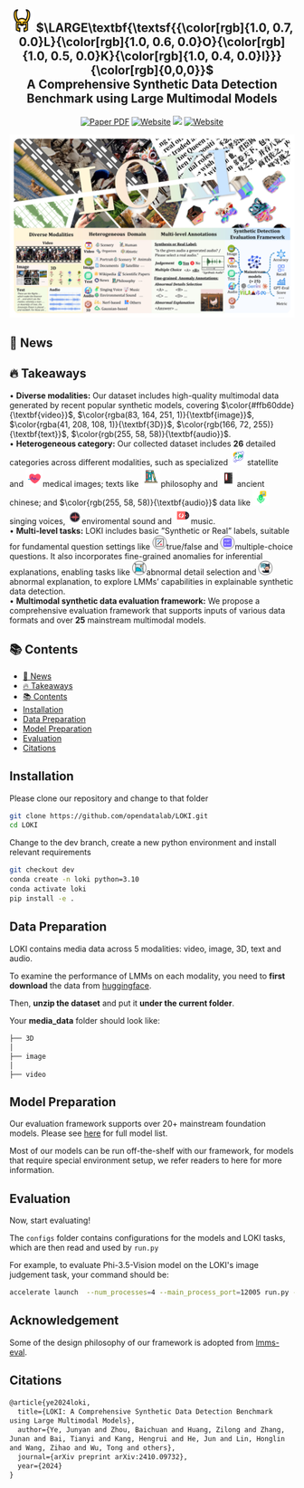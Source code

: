 <div align="center">
<h2 align="center"><img style="height: 40px;" src="https://github.com/opendatalab/LOKI/blob/27f9fa838ee344798e210ee00fa70ab1b32ef6ae/static/img/icons/loki.png"> $\LARGE\textbf{\textsf{{\color[rgb]{1.0, 0.7, 0.0}L}{\color[rgb]{1.0, 0.6, 0.0}O}{\color[rgb]{1.0, 0.5, 0.0}K}{\color[rgb]{1.0, 0.4, 0.0}I}}}{\color[rgb]{0,0,0}}$ 
 <br>A Comprehensive Synthetic Data Detection Benchmark using Large Multimodal Models</h2>

<a href="https://arxiv.org/abs/2410.09732" target="_blank"><img src="https://img.shields.io/badge/arXiv-LOKI-red?style=badge&logo=arXiv" alt="Paper PDF" height="25"></a>
<a href="https://opendatalab.github.io/LOKI/" target="_blank"><img alt="Website" src="https://img.shields.io/badge/🌎_Project Page-LOKI-blue.svg" height="25" /></a>
<a href='https://huggingface.co/datasets/bczhou/LOKI'><img src='https://img.shields.io/badge/%F0%9F%A4%97%20Hugging%20Face-Dataset-yellow' height="25"></a>
<a href="https://label.lvuslf.top/Login" target="_blank"><img alt="Website" src="https://img.shields.io/badge/💬_Quiz-LOKI-green.svg" height="25" /></a>
<p>
    <img src="https://github.com/opendatalab/LOKI/blob/27f9fa838ee344798e210ee00fa70ab1b32ef6ae/static/img/main-image.jpg" alt="LOKI" width="700" height="auto">
</p>
</div>

## &#x1F389; News


## &#x1F525; Takeaways
<p class="text">
            • <strong>Diverse modalities:</strong> Our dataset includes high-quality multimodal data generated by recent popular synthetic models, covering 
            $\color{#ffb60dde}{\textbf{video}}$,
            $\color{rgba(83, 164, 251, 1)}{\textbf{image}}$,
            $\color{rgba(41, 208, 108, 1)}{\textbf{3D}}$,
            $\color{rgb(166, 72, 255)}{\textbf{text}}$,
            $\color{rgb(255, 58, 58)}{\textbf{audio}}$. <br>
            • <strong>Heterogeneous category:</strong> Our collected dataset includes <strong>26</strong> detailed categories across different modalities, such as specialized <img style="height: 30px;" src="https://github.com/opendatalab/LOKI/blob/27f9fa838ee344798e210ee00fa70ab1b32ef6ae/static/img/icons/satellite.png">statellite and 
            <img style="height: 30px;" src="https://github.com/opendatalab/LOKI/blob/27f9fa838ee344798e210ee00fa70ab1b32ef6ae/static/img/icons/medical.png">medical images;  texts like <img style="height: 35px;" src="https://github.com/opendatalab/LOKI/blob/27f9fa838ee344798e210ee00fa70ab1b32ef6ae/static/img/icons/philosophy.png">philosophy and
            <img style="height: 30px;" src="https://github.com/opendatalab/LOKI/blob/27f9fa838ee344798e210ee00fa70ab1b32ef6ae/static/img/icons/ancient-literature.png">ancient chinese; and $\color{rgb(255, 58, 58)}{\textbf{audio}}$ data like 
            <img style="height: 30px;" src="https://github.com/opendatalab/LOKI/blob/27f9fa838ee344798e210ee00fa70ab1b32ef6ae/static/img/icons/singing.png">singing voices, <img style="height: 25px;" src="https://github.com/opendatalab/LOKI/blob/27f9fa838ee344798e210ee00fa70ab1b32ef6ae/static/img/icons/audio2.png">enviromental sound and <img style="height: 30px;" src="https://github.com/opendatalab/LOKI/blob/27f9fa838ee344798e210ee00fa70ab1b32ef6ae/static/img/icons/music.png">music. <br>
            • <strong>Multi-level tasks:</strong> LOKI includes basic ”Synthetic or Real” labels, suitable for fundamental question settings like <img style="height: 25px;" src="https://github.com/opendatalab/LOKI/blob/27f9fa838ee344798e210ee00fa70ab1b32ef6ae/static/img/icons/judgement.png">true/false and <img style="height: 25px;" src="https://github.com/opendatalab/LOKI/blob/27f9fa838ee344798e210ee00fa70ab1b32ef6ae/static/img/icons/selection.png">multiple-choice questions. It also incorporates fine-grained
anomalies for inferential explanations, enabling tasks like <img style="height: 25px;" src="https://github.com/opendatalab/LOKI/blob/27f9fa838ee344798e210ee00fa70ab1b32ef6ae/static/img/icons/details-selection.png">abnormal detail selection and <img style="height: 25px;" src="https://github.com/opendatalab/LOKI/blob/27f9fa838ee344798e210ee00fa70ab1b32ef6ae/static/img/icons/explanation.png">abnormal
explanation, to explore LMMs’ capabilities in explainable synthetic data detection. <br>
            • <strong>Multimodal synthetic data evaluation framework:</strong> We propose a comprehensive evaluation framework
that supports inputs of various data formats and over <strong>25</strong> mainstream multimodal models.
</p>

## 📚 Contents

- [🎉 News](#-news)
- [🔥 Takeaways](#-takeaways)
- [📚 Contents](#-contents)
- [Installation](#installation)
- [Data Preparation](#data-preparation)
- [Model Preparation](#model-preparation)
- [Evaluation](#evaluation)
- [Citations](#citations)

## Installation
Please clone our repository and change to that folder
```bash
git clone https://github.com/opendatalab/LOKI.git
cd LOKI
```

Change to the dev branch, create a new python environment and install relevant requirements
```bash
git checkout dev
conda create -n loki python=3.10
conda activate loki
pip install -e .
```

## Data Preparation
LOKI contains media data across 5 modalities: video, image, 3D, text and audio. 

To examine the performance of LMMs on each modality, you need to **first download** the data from [huggingface](https://huggingface.co/datasets/bczhou/LOKI).

Then, **unzip the dataset** and put it **under the current folder**.

Your **media_data** folder should look like:
```
├── 3D
│   
├── image
│   
├── video
```


## Model Preparation

Our evaluation framework supports over 20+ mainstream foundation models. Please see [here](https://github.com/opendatalab/LOKI/tree/dev/lm_evaluate/models) for full model list.

Most of our models can be run off-the-shelf with our framework, for models that require special environment setup, we refer readers to here for more information.


## Evaluation

Now, start evaluating!

The `configs` folder contains configurations for the models and LOKI tasks, which are then read and used by `run.py`

For example, to evaluate Phi-3.5-Vision model on the LOKI's image judgement task, your command should be:

```bash
accelerate launch  --num_processes=4 --main_process_port=12005 run.py --model_config_path configs/models/phi_3.5_vision_config.yaml --task_config_path configs/tasks/image/image_tf_loki.yaml --batch_size 1 
```

## Acknowledgement

Some of the design philosophy of our framework is adopted from  [lmms-eval](https://github.com/EvolvingLMMs-Lab/lmms-eval).


## Citations
```shell
@article{ye2024loki,
  title={LOKI: A Comprehensive Synthetic Data Detection Benchmark using Large Multimodal Models},
  author={Ye, Junyan and Zhou, Baichuan and Huang, Zilong and Zhang, Junan and Bai, Tianyi and Kang, Hengrui and He, Jun and Lin, Honglin and Wang, Zihao and Wu, Tong and others},
  journal={arXiv preprint arXiv:2410.09732},
  year={2024}
}
```



